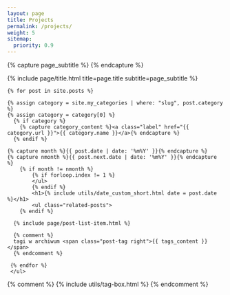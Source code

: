 ```yaml
---
layout: page
title: Projects
permalink: /projects/
weight: 5
sitemap:
  priority: 0.9
---
```


<div class="page">

{% capture page_subtitle %}
{% endcapture %}

{% include page/title.html title=page.title subtitle=page_subtitle %}

    {% for post in site.posts %}

    {% assign category = site.my_categories | where: "slug", post.category %}
    {% assign category = category[0] %}
      {% if category %}
        {% capture category_content %}<a class="label" href="{{ category.url }}">{{ category.name }}</a>{% endcapture %}
      {% endif %}

  	{% capture month %}{{ post.date | date: '%m%Y' }}{% endcapture %}
  	{% capture nmonth %}{{ post.next.date | date: '%m%Y' }}{% endcapture %}
  		{% if month != nmonth %}
  			{% if forloop.index != 1 %}
  			</ul>
  			{% endif %}
  			<h1>{% include utils/date_custom_short.html date = post.date %}</h1>
  			<ul class="related-posts">
  		{% endif %}

      {% include page/post-list-item.html %}

      {% comment %}
      tagi w archiwum <span class="post-tag right">{{ tags_content }}</span>
      {% endcomment %}

     {% endfor %}
  	 </ul>


  {% comment %}
    {% include utils/tag-box.html %}
  {% endcomment %}


</div>
